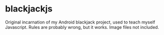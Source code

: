 # blackjackjs

Original incarnation of my Android blackjack project, used to teach myself Javascript. Rules are probably wrong, but it works. Image files not included.
